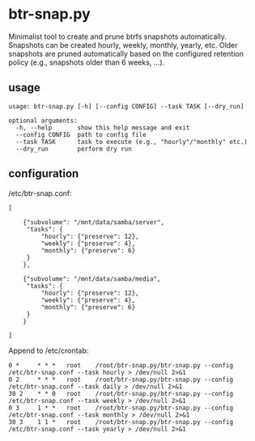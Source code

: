 # btr-snap.py
Minimalist tool to create and prune btrfs snapshots automatically.
Snapshots can be created hourly, weekly, monthly, yearly, etc.
Older snapshots are pruned automatically based on the configured retention policy (e.g., snapshots older than 6 weeks, ...).

## usage
```
usage: btr-snap.py [-h] [--config CONFIG] --task TASK [--dry_run]

optional arguments:
  -h, --help       show this help message and exit
  --config CONFIG  path to config file
  --task TASK      task to execute (e.g., "hourly"/"monthly" etc.)
  --dry_run        perform dry run
```

## configuration
/etc/btr-snap.conf:
```
[

    {"subvolume": "/mnt/data/samba/server",
     "tasks": {
         "hourly": {"preserve": 12},
         "weekly": {"preserve": 4},
         "monthly": {"preserve": 6}
     }
    },

    {"subvolume": "/mnt/data/samba/media",
     "tasks": {
         "hourly": {"preserve": 12},
         "weekly": {"preserve": 4},
         "monthly": {"preserve": 6}
     }
    }

]
```

Append to /etc/crontab:
```
0 *     * * *   root    /root/btr-snap.py/btr-snap.py --config /etc/btr-snap.conf --task hourly > /dev/null 2>&1
0 2     * * *   root    /root/btr-snap.py/btr-snap.py --config /etc/btr-snap.conf --task daily > /dev/null 2>&1
30 2    * * 0   root    /root/btr-snap.py/btr-snap.py --config /etc/btr-snap.conf --task weekly > /dev/null 2>&1
0 3     1 * *   root    /root/btr-snap.py/btr-snap.py --config /etc/btr-snap.conf --task monthly > /dev/null 2>&1
30 3    1 1 *   root    /root/btr-snap.py/btr-snap.py --config /etc/btr-snap.conf --task yearly > /dev/null 2>&1
```

